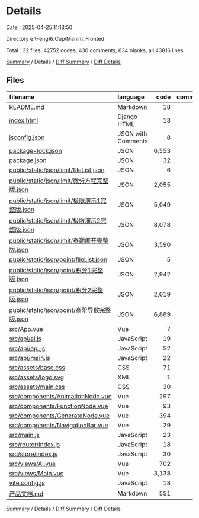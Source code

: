 # Details

Date : 2025-04-25 11:13:50

Directory e:\\FengRuCup\\Manim_Fronted

Total : 32 files,  42752 codes, 430 comments, 634 blanks, all 43816 lines

[Summary](results.md) / Details / [Diff Summary](diff.md) / [Diff Details](diff-details.md)

## Files
| filename | language | code | comment | blank | total |
| :--- | :--- | ---: | ---: | ---: | ---: |
| [README.md](/README.md) | Markdown | 18 | 0 | 12 | 30 |
| [index.html](/index.html) | Django HTML | 13 | 0 | 1 | 14 |
| [jsconfig.json](/jsconfig.json) | JSON with Comments | 8 | 0 | 1 | 9 |
| [package-lock.json](/package-lock.json) | JSON | 6,553 | 0 | 1 | 6,554 |
| [package.json](/package.json) | JSON | 32 | 0 | 1 | 33 |
| [public/static/json/limit/fileList.json](/public/static/json/limit/fileList.json) | JSON | 6 | 0 | 0 | 6 |
| [public/static/json/limit/微分方程完整版.json](/public/static/json/limit/%E5%BE%AE%E5%88%86%E6%96%B9%E7%A8%8B%E5%AE%8C%E6%95%B4%E7%89%88.json) | JSON | 2,055 | 0 | 0 | 2,055 |
| [public/static/json/limit/极限演示1完整版.json](/public/static/json/limit/%E6%9E%81%E9%99%90%E6%BC%94%E7%A4%BA1%E5%AE%8C%E6%95%B4%E7%89%88.json) | JSON | 5,049 | 0 | 0 | 5,049 |
| [public/static/json/limit/极限演示2完整版.json](/public/static/json/limit/%E6%9E%81%E9%99%90%E6%BC%94%E7%A4%BA2%E5%AE%8C%E6%95%B4%E7%89%88.json) | JSON | 8,078 | 0 | 0 | 8,078 |
| [public/static/json/limit/泰勒展开完整版.json](/public/static/json/limit/%E6%B3%B0%E5%8B%92%E5%B1%95%E5%BC%80%E5%AE%8C%E6%95%B4%E7%89%88.json) | JSON | 3,590 | 0 | 0 | 3,590 |
| [public/static/json/point/fileList.json](/public/static/json/point/fileList.json) | JSON | 5 | 0 | 0 | 5 |
| [public/static/json/point/积分1完整版.json](/public/static/json/point/%E7%A7%AF%E5%88%861%E5%AE%8C%E6%95%B4%E7%89%88.json) | JSON | 2,942 | 0 | 0 | 2,942 |
| [public/static/json/point/积分2完整版.json](/public/static/json/point/%E7%A7%AF%E5%88%862%E5%AE%8C%E6%95%B4%E7%89%88.json) | JSON | 2,019 | 0 | 0 | 2,019 |
| [public/static/json/point/高阶导数完整版.json](/public/static/json/point/%E9%AB%98%E9%98%B6%E5%AF%BC%E6%95%B0%E5%AE%8C%E6%95%B4%E7%89%88.json) | JSON | 6,889 | 0 | 0 | 6,889 |
| [src/App.vue](/src/App.vue) | Vue | 7 | 0 | 4 | 11 |
| [src/api/ai.js](/src/api/ai.js) | JavaScript | 19 | 0 | 6 | 25 |
| [src/api/api.js](/src/api/api.js) | JavaScript | 52 | 1 | 5 | 58 |
| [src/api/main.js](/src/api/main.js) | JavaScript | 22 | 0 | 9 | 31 |
| [src/assets/base.css](/src/assets/base.css) | CSS | 71 | 2 | 14 | 87 |
| [src/assets/logo.svg](/src/assets/logo.svg) | XML | 1 | 0 | 1 | 2 |
| [src/assets/main.css](/src/assets/main.css) | CSS | 30 | 0 | 6 | 36 |
| [src/components/AnimationNode.vue](/src/components/AnimationNode.vue) | Vue | 297 | 16 | 21 | 334 |
| [src/components/FunctionNode.vue](/src/components/FunctionNode.vue) | Vue | 93 | 6 | 10 | 109 |
| [src/components/GenerateNode.vue](/src/components/GenerateNode.vue) | Vue | 394 | 22 | 22 | 438 |
| [src/components/NavigationBar.vue](/src/components/NavigationBar.vue) | Vue | 29 | 0 | 5 | 34 |
| [src/main.js](/src/main.js) | JavaScript | 23 | 2 | 6 | 31 |
| [src/router/index.js](/src/router/index.js) | JavaScript | 18 | 0 | 3 | 21 |
| [src/store/index.js](/src/store/index.js) | JavaScript | 30 | 2 | 2 | 34 |
| [src/views/AI.vue](/src/views/AI.vue) | Vue | 702 | 13 | 93 | 808 |
| [src/views/Main.vue](/src/views/Main.vue) | Vue | 3,138 | 364 | 249 | 3,751 |
| [vite.config.js](/vite.config.js) | JavaScript | 18 | 2 | 3 | 23 |
| [产品文档.md](/%E4%BA%A7%E5%93%81%E6%96%87%E6%A1%A3.md) | Markdown | 551 | 0 | 159 | 710 |

[Summary](results.md) / Details / [Diff Summary](diff.md) / [Diff Details](diff-details.md)